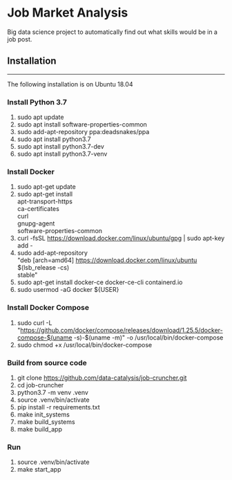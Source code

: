 # Job Market Analysis

Big data science project to automatically find out what skills would be in a job post.

## Installation
-----------
The following installation is on Ubuntu 18.04

### Install Python 3.7
1. sudo apt update
2. sudo apt install software-properties-common
3. sudo add-apt-repository ppa:deadsnakes/ppa
4. sudo apt install python3.7
5. sudo apt install python3.7-dev
6. sudo apt install python3.7-venv

### Install Docker
1. sudo apt-get update
2. sudo apt-get install \
    apt-transport-https \
    ca-certificates \
    curl \
    gnupg-agent \
    software-properties-common
2. curl -fsSL https://download.docker.com/linux/ubuntu/gpg | sudo apt-key add -
3. sudo add-apt-repository \
   "deb [arch=amd64] https://download.docker.com/linux/ubuntu \
   $(lsb_release -cs) \
   stable"
4. sudo apt-get install docker-ce docker-ce-cli containerd.io
5. sudo usermod -aG docker ${USER}

### Install Docker Compose
1. sudo curl -L "https://github.com/docker/compose/releases/download/1.25.5/docker-compose-$(uname -s)-$(uname -m)" -o /usr/local/bin/docker-compose
2. sudo chmod +x /usr/local/bin/docker-compose


### Build from source code
1. git clone https://github.com/data-catalysis/job-cruncher.git
2. cd job-cruncher
3. python3.7 -m venv .venv
4. source .venv/bin/activate
5. pip install -r requirements.txt
6. make init_systems
7. make build_systems
8. make build_app

### Run
1. source .venv/bin/activate
2. make start_app